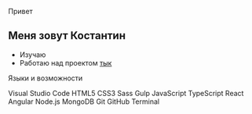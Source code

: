 

Привет
## Меня зовут Костантин

- Изучаю 
- Работаю над проектом [тык][social]

Языки и возможности

Visual Studio Code
HTML5
CSS3
Sass
Gulp
JavaScript
TypeScript
React
Angular
Node.js
MongoDB
Git
GitHub
Terminal

[social]:vk.com
